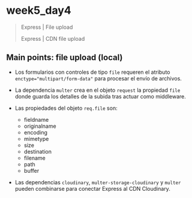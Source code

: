 # week5_day4

> Express | File upload
>
> Express | CDN file upload



## Main points: file upload (local)

- Los formularios con controles de tipo `file` requeren el atributo `enctype="multipart/form-data"` para procesar el envío de archivos.

- La dependencia `multer` crea en el objeto `request` la propiedad `file` donde guarda los detalles de la subida tras actuar como middleware.

- Las propiedades del objeto `req.file` son:

  * fieldname
  * originalname
  * encoding
  * mimetype
  * size
  * destination
  * filename
  * path
  * buffer

- Las dependencias `cloudinary`, `multer-storage-cloudinary` y `multer` pueden combinarse para conectar Express al CDN Cloudinary.
